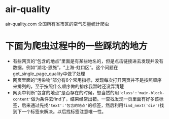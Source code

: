 # air-quality
air-quality.com 全国所有省市区的空气质量统计爬虫

# 下面为爬虫过程中的一些踩坑的地方
* 有些网页的“包含的地点”里面是有某些地名的，但是点击链接进去发现并没有数据，例如“湖北-恩施”，“上海-虹口区”。这个问题在get_single_page_quality中做了处理
* 网页里面的“污染物”部分有6个常用指标，发现每次打开网页并不是按照顺序来排列的，至于按照什么顺序做的排序我暂时还没弄清楚
* 网页中判断“包含的地点”是否存在的时候，想当然的用`'class':'main-block-content'`做为条件去find了，结果经常出错。一查找发现一页里面有好多该标签，后来通过先找`'text':'包含的地点'`的标签，然后利用`find_next('div')`找到下一个标签来解决。以后找标签注意唯一性。
